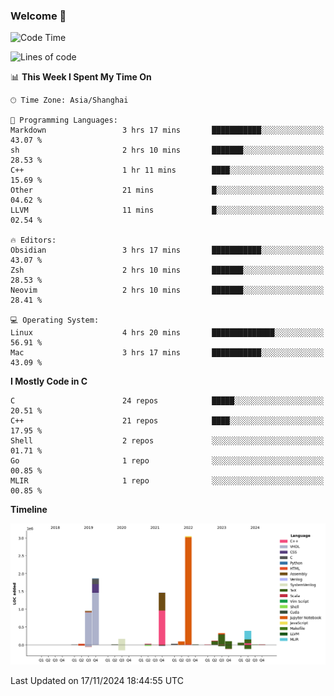 ### Welcome 👋

<!--START_SECTION:waka-->
![Code Time](http://img.shields.io/badge/Code%20Time-1%2C738%20hrs%2055%20mins-blue)

![Lines of code](https://img.shields.io/badge/From%20Hello%20World%20I%27ve%20Written-8.7%20million%20lines%20of%20code-blue)

📊 **This Week I Spent My Time On** 

```text
🕑︎ Time Zone: Asia/Shanghai

💬 Programming Languages: 
Markdown                 3 hrs 17 mins       ███████████░░░░░░░░░░░░░░   43.07 % 
sh                       2 hrs 10 mins       ███████░░░░░░░░░░░░░░░░░░   28.53 % 
C++                      1 hr 11 mins        ████░░░░░░░░░░░░░░░░░░░░░   15.69 % 
Other                    21 mins             █░░░░░░░░░░░░░░░░░░░░░░░░   04.62 % 
LLVM                     11 mins             █░░░░░░░░░░░░░░░░░░░░░░░░   02.54 % 

🔥 Editors: 
Obsidian                 3 hrs 17 mins       ███████████░░░░░░░░░░░░░░   43.07 % 
Zsh                      2 hrs 10 mins       ███████░░░░░░░░░░░░░░░░░░   28.53 % 
Neovim                   2 hrs 10 mins       ███████░░░░░░░░░░░░░░░░░░   28.41 % 

💻 Operating System: 
Linux                    4 hrs 20 mins       ██████████████░░░░░░░░░░░   56.91 % 
Mac                      3 hrs 17 mins       ███████████░░░░░░░░░░░░░░   43.09 % 
```

**I Mostly Code in C** 

```text
C                        24 repos            █████░░░░░░░░░░░░░░░░░░░░   20.51 % 
C++                      21 repos            ████░░░░░░░░░░░░░░░░░░░░░   17.95 % 
Shell                    2 repos             ░░░░░░░░░░░░░░░░░░░░░░░░░   01.71 % 
Go                       1 repo              ░░░░░░░░░░░░░░░░░░░░░░░░░   00.85 % 
MLIR                     1 repo              ░░░░░░░░░░░░░░░░░░░░░░░░░   00.85 % 
```



**Timeline**

![Lines of Code chart](https://raw.githubusercontent.com/Bohan-hu/Bohan-hu/master/assets/bar_graph.png)


 Last Updated on 17/11/2024 18:44:55 UTC
<!--END_SECTION:waka-->



